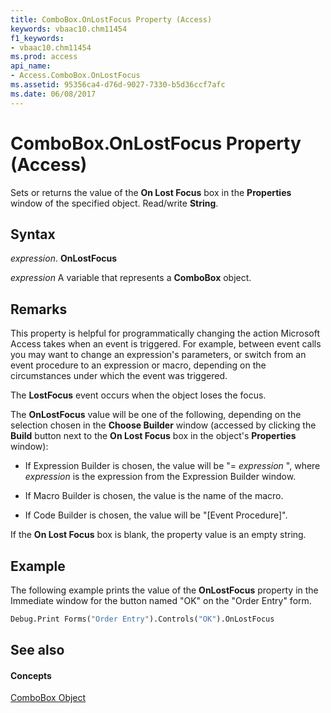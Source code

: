 ```yaml
---
title: ComboBox.OnLostFocus Property (Access)
keywords: vbaac10.chm11454
f1_keywords:
- vbaac10.chm11454
ms.prod: access
api_name:
- Access.ComboBox.OnLostFocus
ms.assetid: 95356ca4-d76d-9027-7330-b5d36ccf7afc
ms.date: 06/08/2017
---
```



# ComboBox.OnLostFocus Property (Access)

Sets or returns the value of the **On Lost Focus** box in the **Properties** window of the specified object. Read/write **String**.


## Syntax

 _expression_. **OnLostFocus**

 _expression_ A variable that represents a **ComboBox** object.


## Remarks

This property is helpful for programmatically changing the action Microsoft Access takes when an event is triggered. For example, between event calls you may want to change an expression's parameters, or switch from an event procedure to an expression or macro, depending on the circumstances under which the event was triggered. 

The **LostFocus** event occurs when the object loses the focus.

The **OnLostFocus** value will be one of the following, depending on the selection chosen in the **Choose Builder** window (accessed by clicking the **Build** button next to the **On Lost Focus** box in the object's **Properties** window):


- If Expression Builder is chosen, the value will be "= _expression_ ", where _expression_ is the expression from the Expression Builder window.
    
- If Macro Builder is chosen, the value is the name of the macro. 
    
- If Code Builder is chosen, the value will be "[Event Procedure]". 
    
If the **On Lost Focus** box is blank, the property value is an empty string.


## Example

The following example prints the value of the **OnLostFocus** property in the Immediate window for the button named "OK" on the "Order Entry" form.


```vb
Debug.Print Forms("Order Entry").Controls("OK").OnLostFocus
```


## See also


#### Concepts


[ComboBox Object](combobox-object-access.md)

